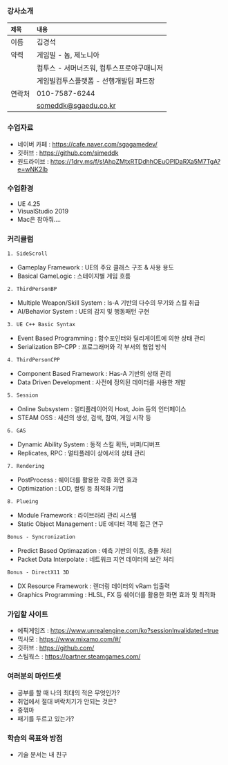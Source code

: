 ### 강사소개
|`제목`|`내용`|
|:--|:--|
|이름|김경석|
|약력|게임빌 - 놈, 제노니아|
||컴투스 - 서머너즈워, 컴투스프로야구매니저|
||게임빌컴투스플랫폼 - 선행개발팀 파트장|
|연락처|010-7587-6244|
||someddk@sgaedu.co.kr|

### 수업자료
- 네이버 카페 : https://cafe.naver.com/sgagamedev/
- 깃허브 : https://github.com/simeddk
- 원드라이브 : https://1drv.ms/f/s!AhpZMtxRTDdhhOEuOPlDaRXa5M7TgA?e=wNK2Ib

### 수업환경
- UE 4.25
- VisualStudio 2019
- Mac은 참아줘....

### 커리큘럼
`1. SideScroll`
- Gameplay Framework : UE의 주요 클래스 구조 & 사용 용도
- Basical GameLogic : 스테이지별 게임 흐름
  
`2. ThirdPersonBP`
- Multiple Weapon/Skill System : Is-A 기반의 다수의 무기와 스킬 취급
- AI/Behavior System : UE의 감지 및 행동패턴 구현

`3. UE C++ Basic Syntax`
- Event Based Programming : 함수포인터와 딜리게이트에 의한 상태 관리
- Serialization BP-CPP : 프로그래머와 각 부서의 협업 방식

`4. ThirdPersonCPP`
- Component Based Framework : Has-A 기반의 상태 관리
- Data Driven Development : 사전에 정의된 데이터를 사용한 개발

`5. Session`
- Online Subsystem : 멀티플레이어의 Host, Join 등의 인터페이스
- STEAM OSS : 세션의 생성, 검색, 참여, 게임 시작 등

`6. GAS`
- Dynamic Ability System : 동적 스킬 획득, 버퍼/디버프
- Replicates, RPC : 멀티플레이 상에서의 상태 관리

`7. Rendering`
- PostProcess : 쉐이더를 활용한 각종 화면 효과
- Optimization : LOD, 컬링 등 최적화 기법

`8. Plueing`
- Module Framework : 라이브러리 관리 시스템
- Static Object Management : UE 에디터 객체 접근 연구

`Bonus - Syncronization`
- Predict Based Optimazation : 예측 기반의 이동, 충돌 처리
- Packet Data Interpolate : 네트워크 지연 데이터의 보간 처리

`Bonus - DirectX11 3D`
- DX Resource Framework : 렌더링 데이터의 vRam 입출력
- Graphics Programming : HLSL, FX 등 쉐이더를 활용한 화면 효과 및 최적화

### 가입할 사이트
- 에픽게임즈 : https://www.unrealengine.com/ko?sessionInvalidated=true
- 믹사모 : https://www.mixamo.com/#/
- 깃허브 : https://github.com/
- 스팀웍스 : https://partner.steamgames.com/

### 여러분의 마인드셋
- 공부를 할 때 나의 최대의 적은 무엇인가?
- 취업에서 절대 벼락치기가 안되는 것은?
- 중꺾마
- 패기를 두르고 있는가?

### 학습의 목표와 방점
- 기술 문서는 내 친구
